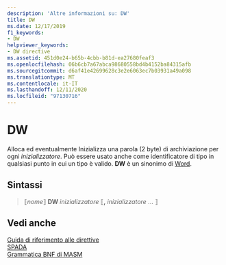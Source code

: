 ```yaml
---
description: 'Altre informazioni su: DW'
title: DW
ms.date: 12/17/2019
f1_keywords:
- DW
helpviewer_keywords:
- DW directive
ms.assetid: 451d0e24-b65b-4cbb-b81d-ea27680feaf3
ms.openlocfilehash: 06b6cb7a67abca98680558bd4b4152ba84315afb
ms.sourcegitcommit: d6af41e42699628c3e2e6063ec7b03931a49a098
ms.translationtype: MT
ms.contentlocale: it-IT
ms.lasthandoff: 12/11/2020
ms.locfileid: "97130716"
---
```

# <a name="dw"></a>DW

Alloca ed eventualmente Inizializza una parola (2 byte) di archiviazione per ogni *inizializzatore*. Può essere usato anche come identificatore di tipo in qualsiasi punto in cui un tipo è valido. **DW** è un sinonimo di [Word](word.md).

## <a name="syntax"></a>Sintassi

> ⟦*nome*⟧ **DW** *inizializzatore* ⟦__,__ *inizializzatore* ... ⟧

## <a name="see-also"></a>Vedi anche

[Guida di riferimento alle direttive](directives-reference.md)\
[SPADA](sword.md)\
[Grammatica BNF di MASM](masm-bnf-grammar.md)

